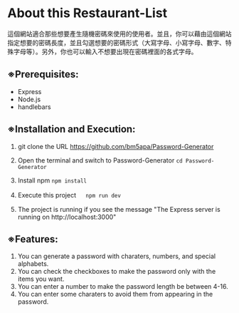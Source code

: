 # About this Restaurant-List

這個網站適合那些想要產生隨機密碼來使用的使用者。並且，你可以藉由這個網站指定想要的密碼長度，並且勾選想要的密碼形式（大寫字母、小寫字母、數字、特殊字母等）。另外，你也可以輸入不想要出現在密碼裡面的各式字母。

## ※Prerequisites:

- Express
- Node.js
- handlebars

## ※Installation and Execution:

1. git clone the URL
   https://github.com/bm5apa/Password-Generator

2. Open the terminal and switch to Password-Generator
   `cd Password-Generator`

3. Install npm
   `npm install`

4. Execute this project 　
   `npm run dev`

5. The project is running if you see the message "The Express server is running on http://localhost:3000"

## ※Features:

1. You can generate a password with charaters, numbers, and special alphabets.
2. You can check the checkboxes to make the password only with the items you want.
3. You can enter a number to make the password length be between 4-16.
4. You can enter some charaters to avoid them from appearing in the password.
